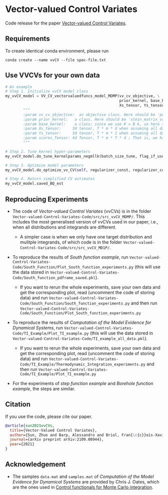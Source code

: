 # Vector-valued Control Variates
Code release for the paper [Vector-valued Control Variates](https://arxiv.org/abs/2109.08944).

## Requirements
To create identical conda environment, please run
```shell
conda create --name vvCV --file spec-file.txt
```

## Use VVCVs for your own data
```python
# An example
# Step 1. Initialize vvCV model class
my_vvCV_model = VV_CV_vectorvaluedfuncs_model_MDMP(vv_cv_objective, \
                                                   prior_kernel, base_kernel, \
                                                   Xs_tensor, Ys_tensor, scores_Tensor)
        """
        :param vv_cv_objective:  an objective class. Here should be 'penalized_ls_objective_vectorvaluedfunc_MDMP'
        :param prior_kernel:   a class. Here should be 'stein_matrix_valued_kernel'
        :param base_kernel:    a class; since we use K = B k, so here this class is scalar-valued kernel class, e.g, base_kernel_2
        :param Xs_tensor:     3d tensor, T * m * d when assuming all datasets have m points, i.e. m = m_1 =... =m_T
        :param Ys_tensor:     3d tensor, T * m * 1 when assuming all datasets have m points, i.e. m = m_1 =... =m_T
        :param scores_Tensor: 4d Tensor, T * m * T * d ; That is, we have T tasks, each has a dataset with sample size m. For each instance, we need a 2d Tensor of size T*d.
        """

# Step 2. Tune kernel hyper-parameters
my_vvCV_model.do_tune_kernelparams_negmllk(batch_size_tune, flag_if_use_medianheuristic, beta_cstkernel, lr, epochs, verbose=False)

# Step 3. Optimize model parameters
my_vvCV_model.do_optimize_vv_CV(self, regularizer_const, regularizer_const_FB, batch_size, lr, epochs, verbose=False)

# Step 4. Return simplified CV estimates
my_vvCV_model.saved_BQ_est
```



## Reproducing Experiments
* The code of _Vector-valued Control Variates_ (vvCVs) is in the folder `Vector-valued-Control-Variates-Code/src/src_vvCV_MDMP/`. This includes the most generalised version of vvCVs used in our paper, i.e., when all distributions and integrands are different.

    * A simpler case is when we only have one target distribution and mulitple integrands, of which code is in the folder `Vector-valued-Control-Variates-Code/src/src_vvCV_MD1P/`.
  
* To reproduce the results of _South function example_, run `Vector-valued-Control-Variates-Code/South_Function/Plot_South_function_experiments.py` (this will use the data stored in `Vector-valued-Control-Variates-Code/South_function_pdframe_saved.pkl`).

   * If you want to rerun the whole experiments, save your own data and get the corresponding plot, read (uncomment the code of storing data) and run `Vector-valued-Control-Variates-Code/South_Function/South_function_experiments.py` and then run `Vector-valued-Control-Variates-Code/South_Function/Plot_South_function_experiments.py`

* To reproduce the results of _Computation of the Model Evidence for Dynamical Systems_, run `Vector-valued-Control-Variates-Code/TI_Example/Plot_TI_example.py` (this will use the data stored in `Vector-valued-Control-Variates-Code/TI_example_all_data.pkl`).

   * If you want to rerun the whole experiments, save your own data and get the corresponding plot, read (uncomment the code of storing data) and run `Vector-valued-Control-Variates-Code/TI_Example/Thermodynamic_Integration_experiments.py` and then run `Vector-valued-Control-Variates-Code/TI_Example/Plot_TI_example.py`

* For the experiments of _step function example_ and _Borehole function example_, the steps are similar.



## Citation
If you use the code, please cite our paper.
```bibtex
@article{sun2021vvCVs,
  title={Vector-Valued Control Variates},
  author={Sun, Zhuo and Barp, Alessandro and Briol, Fran{\c{c}}ois-Xavier},
  journal={arXiv preprint arXiv:2109.08944},
  year={2021}
}
```



## Acknowledgement
- The samples `data.mat` and `samples.mat` of _Computation of the Model Evidence for Dynamical Systems_ are provided by Chris J. Oates, which are the ones used in [Control functionals for Monte Carlo integration](https://rss.onlinelibrary.wiley.com/doi/abs/10.1111/rssb.12185).
